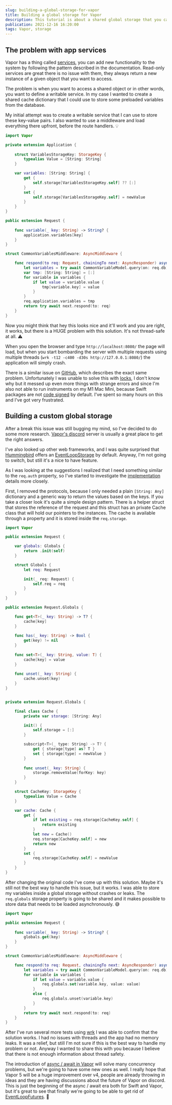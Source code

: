 ```yaml
---
slug: building-a-global-storage-for-vapor
title: Building a global storage for Vapor
description: This tutorial is about a shared global storage that you can implement using a common design pattern in Vapor 4.
publication: 2021-12-16 16:20:00
tags: Vapor, storage
---
```


## The problem with app services

Vapor has a thing called [services](https://docs.vapor.codes/4.0/services/), you can add new functionality to the system by following the pattern described in the documentation. Read-only services are great there is no issue with them, they always return a new instance of a given object that you want to access.

The problem is when you want to access a shared object or in other words, you want to define a writable service. In my case I wanted to create a shared cache dictionary that I could use to store some preloaded variables from the database.

My initial attempt was to create a writable service that I can use to store these key-value pairs. I also wanted to use a middleware and load everything there upfront, before the route handlers. 💡

```swift
import Vapor

private extension Application {
    
    struct VariablesStorageKey: StorageKey {
        typealias Value = [String: String]
    }

    var variables: [String: String] {
        get {
            self.storage[VariablesStorageKey.self] ?? [:]
        }
        set {
            self.storage[VariablesStorageKey.self] = newValue
        }
    }
}

public extension Request {
    
    func variable(_ key: String) -> String? {
        application.variables[key]
    }
}

struct CommonVariablesMiddleware: AsyncMiddleware {

    func respond(to req: Request, chainingTo next: AsyncResponder) async throws -> Response {
        let variables = try await CommonVariableModel.query(on: req.db).all()
        var tmp: [String: String] = [:]
        for variable in variables {
            if let value = variable.value {
                tmp[variable.key] = value
            }
        }
        req.application.variables = tmp
        return try await next.respond(to: req)
    }
}
```

Now you might think that hey this looks nice and it'll work and you are right, it works, but there is a HUGE problem with this solution. It's not thread-safe at all. ⚠️

When you open the browser and type `http://localhost:8080/` the page will load, but when you start bombarding the server with multiple requests using multiple threads (`wrk -t12 -c400 -d30s http://127.0.0.1:8080/`) the application will simply crash.

There is a similar issue on [GitHub](https://github.com/vapor/vapor/issues/2330), which describes the exact same problem. Unfortunately I was unable to solve this with [locks](https://docs.vapor.codes/4.0/services/#locks), I don't know why but it messed up even more things with strange errors and since I'm also not able to run instruments on my M1 Mac Mini, because Swift packages are not [code signed](https://developer.apple.com/forums/thread/681687) by default. I've spent so many hours on this and I've got very frustrated.

## Building a custom global storage

After a break this issue was still bugging my mind, so I've decided to do some more research. [Vapor's discord](https://discord.com/invite/vapor) server is usually a great place to get the right answers.

I've also looked up other web frameworks, and I was quite surprised that [Hummingbird](https://github.com/hummingbird-project/hummingbird) offers an [EventLoopStorage](https://hummingbird-project.github.io/hummingbird/current/hummingbird/Classes/HBApplication/EventLoopStorage.html) by default. Anyway, I'm not going to switch, but still it's a nice to have feature.

As I was looking at the suggestions I realized that I need something similar to the `req.auth` property, so I've started to investigate the [implementation](https://github.com/vapor/vapor/blob/main/Sources/Vapor/Authentication/AuthenticationCache.swift) details more closely.

First, I removed the protocols, because I only needed a plain `[String: Any]` dictionary and a generic way to return the values based on the keys. If you take a closer look it's quite a simple design pattern. There is a helper struct that stores the reference of the request and this struct has an private Cache class that will hold our pointers to the instances. The cache is available through a property and it is stored inside the `req.storage`.

```swift
import Vapor

public extension Request {

    var globals: Globals {
        return .init(self)
    }

    struct Globals {
        let req: Request

        init(_ req: Request) {
            self.req = req
        }
    }
}

public extension Request.Globals {

    func get<T>(_ key: String) -> T? {
        cache[key]
    }
    
    func has(_ key: String) -> Bool {
        get(key) != nil
    }
    
    func set<T>(_ key: String, value: T) {
        cache[key] = value
    }
    
    func unset(_ key: String) {
        cache.unset(key)
    }
}


private extension Request.Globals {

    final class Cache {
        private var storage: [String: Any]

        init() {
            self.storage = [:]
        }

        subscript<T>(_ type: String) -> T? {
            get { storage[type] as? T }
            set { storage[type] = newValue }
        }
        
        func unset(_ key: String) {
            storage.removeValue(forKey: key)
        }
    }

    struct CacheKey: StorageKey {
        typealias Value = Cache
    }

    var cache: Cache {
        get {
            if let existing = req.storage[CacheKey.self] {
                return existing
            }
            let new = Cache()
            req.storage[CacheKey.self] = new
            return new
        }
        set {
            req.storage[CacheKey.self] = newValue
        }
    }
}
```

After changing the original code I've come up with this solution. Maybe it's still not the best way to handle this issue, but it works. I was able to store my variables inside a global storage without crashes or leaks. The `req.globals` storage property is going to be shared and it makes possible to store data that needs to be loaded asynchronously. 😅

```swift
import Vapor

public extension Request {
    
    func variable(_ key: String) -> String? {
        globals.get(key)
    }
}

struct CommonVariablesMiddleware: AsyncMiddleware {

    func respond(to req: Request, chainingTo next: AsyncResponder) async throws -> Response {
        let variables = try await CommonVariableModel.query(on: req.db).all()
        for variable in variables {
            if let value = variable.value {
                req.globals.set(variable.key, value: value)
            }
            else {
                req.globals.unset(variable.key)
            }
        }
        return try await next.respond(to: req)
    }
}
```

After I've run several more tests using [wrk](https://github.com/wg/wrk) I was able to confirm that the solution works. I had no issues with threads and the app had no memory leaks. It was a relief, but still I'm not sure if this is the best way to handle my problem or not. Anyway I wanted to share this with you because I believe that there is not enough information about thread safety.

The introduction of [async / await in Vapor](https://theswiftdev.com/beginners-guide-to-the-asyncawait-concurrency-api-in-vapor-fluent/) will solve many concurrency problems, but we're going to have some new ones as well. I really hope that Vapor 5 will be a huge improvement over v4, people are already throwing in ideas and they are having discussions about the future of Vapor on discord. This is just the beginning of the async / await era both for Swift and Vapor, but it's great to see that finally we're going to be able to get rid of [EventLoopFutures](https://docs.vapor.codes/4.0/fluent/transaction/#asyncawait). 🥳
